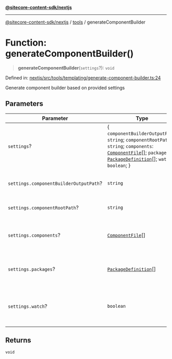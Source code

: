 [**@sitecore-content-sdk/nextjs**](../../README.md)

***

[@sitecore-content-sdk/nextjs](../../README.md) / [tools](../README.md) / generateComponentBuilder

# Function: generateComponentBuilder()

> **generateComponentBuilder**(`settings`?): `void`

Defined in: [nextjs/src/tools/templating/generate-component-builder.ts:24](https://github.com/Sitecore/xmc-jss-dev/blob/d07a33c8b422ee631653078fdc40402026b03dec/packages/nextjs/src/tools/templating/generate-component-builder.ts#L24)

Generate component builder based on provided settings

## Parameters

| Parameter | Type | Description |
| ------ | ------ | ------ |
| `settings`? | \{ `componentBuilderOutputPath`: `string`; `componentRootPath`: `string`; `components`: [`ComponentFile`](../interfaces/ComponentFile.md)[]; `packages`: [`PackageDefinition`](../interfaces/PackageDefinition.md)[]; `watch`: `boolean`; \} | settings for component builder generation |
| `settings.componentBuilderOutputPath`? | `string` | path to component builder output |
| `settings.componentRootPath`? | `string` | path to components root |
| `settings.components`? | [`ComponentFile`](../interfaces/ComponentFile.md)[] | list of components to include in component builder |
| `settings.packages`? | [`PackageDefinition`](../interfaces/PackageDefinition.md)[] | list of packages to include in component builder |
| `settings.watch`? | `boolean` | whether to watch for changes to component builder sources |

## Returns

`void`
